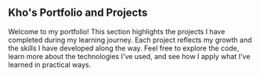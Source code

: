 ## Kho's Portfolio and Projects

Welcome to my portfolio! This section highlights the projects I have completed during my learning journey. Each project reflects my growth and the skills I have developed along the way. Feel free to explore the code, learn more about the technologies I've used, and see how I apply what I've learned in practical ways.